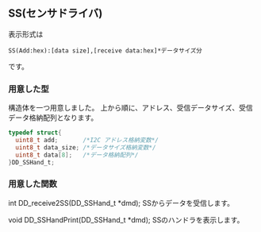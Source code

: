 ## SS(センサドライバ)

表示形式は
```
SS(Add:hex):[data size],[receive data:hex]*データサイズ分
```
です。

### 用意した型
構造体を一つ用意しました。
上から順に、アドレス、受信データサイズ、受信データ格納配列となります。
```c
typedef struct{
  uint8_t add;       /*I2C アドレス格納変数*/
  uint8_t data_size; /*データサイズ格納変数*/
  uint8_t data[8];   /*データ格納配列*/
}DD_SSHand_t;
```

### 用意した関数
int DD_receive2SS(DD_SSHand_t *dmd);
SSからデータを受信します。

void DD_SSHandPrint(DD_SSHand_t *dmd);
SSのハンドラを表示します。
